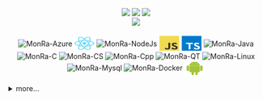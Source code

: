 <!--Hello
<h2><img src="https://emojis.slackmojis.com/emojis/images/1531849430/4246/blob-sunglasses.gif?1531849430" width="30"/> Hi There👋 , I'm MonRá! <img src="https://media.giphy.com/media/12oufCB0MyZ1Go/giphy.gif" width="50"><img src="https://i.giphy.com/9KawrQzIwdAYg.webp" width="50"></h2>
-->

<div>
  </p>
  <div align="center">
   <a href="https://www.facebook.com/ramon.chaib" target="_blank"><img src="https://img.shields.io/badge/-Facebook-%230077B5?style=for-the-badge&logo=facebook&logoColor=white" target="_blank"></a> 
  <a href="https://www.instagram.com/monrapps/" target="_blank"><img src="https://img.shields.io/badge/-Instagram-%23E4405F?style=for-the-badge&logo=instagram&logoColor=white" target="_blank"></a>
  <a href="https://www.linkedin.com/in/ramon-chaib-27007635/" target="_blank"><img src="https://img.shields.io/badge/-LinkedIn-%230077B5?style=for-the-badge&logo=linkedin&logoColor=white" target="_blank"></a>   
</div>

<div align="center">
  <img src="https://i.giphy.com/MM0Jrc8BHKx3y.webp">
</div>
  
 <div style="display: inline_block" align="center"><br>
  <img align="center" alt="MonRa-Azure" height="30" width="40" src="https://cdn.jsdelivr.net/gh/devicons/devicon/icons/azure/azure-original.svg">
  <img align="center" alt="MonRa-React" height="30" width="40" src="https://raw.githubusercontent.com/devicons/devicon/master/icons/react/react-original.svg">
  <img align="center" alt="MonRa-NodeJs" height="30" width="40" src="https://cdn.jsdelivr.net/gh/devicons/devicon/icons/nodejs/nodejs-original.svg">
  <img align="center" alt="MonRa-Js" height="30" width="40" src="https://raw.githubusercontent.com/devicons/devicon/master/icons/javascript/javascript-original.svg">     <img align="center" alt="MonRa-Ts" height="30" width="40" src="https://raw.githubusercontent.com/devicons/devicon/master/icons/typescript/typescript-original.svg">
  <img align="center" alt="MonRa-Java" height="30" width="40" src="https://cdn.jsdelivr.net/gh/devicons/devicon/icons/java/java-original.svg">
  <img align="center" alt="MonRa-C" height="30" width="40" src="https://cdn.jsdelivr.net/gh/devicons/devicon/icons/c/c-original.svg">
  <img align="center" alt="MonRa-CS" height="30" width="40" src="https://cdn.jsdelivr.net/gh/devicons/devicon/icons/csharp/csharp-original.svg">
  <img align="center" alt="MonRa-Cpp" height="30" width="40" src="https://cdn.jsdelivr.net/gh/devicons/devicon/icons/cplusplus/cplusplus-original.svg">
  <img align="center" alt="MonRa-QT" height="30" width="40" src="https://cdn.jsdelivr.net/gh/devicons/devicon/icons/qt/qt-original.svg">
  <img align="center" alt="MonRa-Linux" height="30" width="40" src="https://cdn.jsdelivr.net/gh/devicons/devicon/icons/linux/linux-original.svg">
  <img align="center" alt="MonRa-Mysql" height="30" width="40" src="https://cdn.jsdelivr.net/gh/devicons/devicon/icons/mysql/mysql-original.svg">
  <img align="center" alt="MonRa-Docker" height="30" width="40" src="https://cdn.jsdelivr.net/gh/devicons/devicon/icons/docker/docker-original.svg">  
  <img align="center" alt="MonRa-Android" height="30" width="40" src="https://github.com/devicons/devicon/blob/master/icons/android/android-original.svg">
  
</div>
</a>

</br>
<!--
[![github activity graph](https://activity-graph.herokuapp.com/graph?username=monrapps&theme=chartreuse-dark)](https://github.com/monrapps/)
-->
<div>
<details>
      <summary>more...</summary>
      
<!--
### <img src="https://media.giphy.com/media/VgCDAzcKvsR6OM0uWg/giphy.gif" width="50"> A little more about me...  

```javascript
const monra = {
    pronouns: "He" | "Him",
    code: ["any"],
    askMeAbout: ["any"],
    technologies: {
        backEnd: {
            js: ["any"],
        },
        mobileApp: {
            native: ["Android Development"]
        },
        devOps: ["AWS", "Docker🐳", "Route53", "Nginx"],
        databases: ["mongo", "MySql", "sqlite"],
        misc: ["Firebase", "Socket.IO", "selenium", "open-cv", "php", "SuiteApp"]
    },
    architecture: ["Serverless Architecture", "Progressive web applications", "Single page applications"],
    currentFocus: "Building Robots to ease opertations",
    funFact: "There are two ways to write error-free programs; only the third one works"
};
```
-->

---
<!--START_SECTION:waka-->
![Code Time](http://img.shields.io/badge/Code%20Time-1%2C308%20hrs%2051%20mins-blue)

![Profile Views](http://img.shields.io/badge/Profile%20Views-0-blue)

![Lines of code](https://img.shields.io/badge/From%20Hello%20World%20I%27ve%20Written-5.0%20million%20lines%20of%20code-blue)

**🐱 My GitHub Data** 

> 📦 76.1 kB Used in GitHub's Storage 
 > 
> 🏆 4,260 Contributions in the Year 2025
 > 
> 🚫 Not Opted to Hire
 > 
> 📜 25 Public Repositories 
 > 
> 🔑 23 Private Repositories 
 > 
**I'm an Early 🐤** 

```text
🌞 Morning                9763 commits        ████████░░░░░░░░░░░░░░░░░   31.57 % 
🌆 Daytime                13106 commits       ███████████░░░░░░░░░░░░░░   42.37 % 
🌃 Evening                4386 commits        ████░░░░░░░░░░░░░░░░░░░░░   14.18 % 
🌙 Night                  3674 commits        ███░░░░░░░░░░░░░░░░░░░░░░   11.88 % 
```
📅 **I'm Most Productive on Thursday** 

```text
Monday                   5629 commits        █████░░░░░░░░░░░░░░░░░░░░   18.20 % 
Tuesday                  5776 commits        █████░░░░░░░░░░░░░░░░░░░░   18.68 % 
Wednesday                5914 commits        █████░░░░░░░░░░░░░░░░░░░░   19.12 % 
Thursday                 6701 commits        █████░░░░░░░░░░░░░░░░░░░░   21.67 % 
Friday                   4304 commits        ███░░░░░░░░░░░░░░░░░░░░░░   13.92 % 
Saturday                 1476 commits        █░░░░░░░░░░░░░░░░░░░░░░░░   04.77 % 
Sunday                   1129 commits        █░░░░░░░░░░░░░░░░░░░░░░░░   03.65 % 
```


📊 **This Week I Spent My Time On** 

```text
🕑︎ Time Zone: America/Sao_Paulo

💬 Programming Languages: 
Python                   3 hrs 31 mins       ███████░░░░░░░░░░░░░░░░░░   26.10 % 
JSON                     2 hrs 43 mins       █████░░░░░░░░░░░░░░░░░░░░   20.07 % 
YAML                     2 hrs 29 mins       █████░░░░░░░░░░░░░░░░░░░░   18.40 % 
Other                    1 hr 54 mins        ████░░░░░░░░░░░░░░░░░░░░░   14.12 % 
Markdown                 1 hr 33 mins        ███░░░░░░░░░░░░░░░░░░░░░░   11.55 % 

🔥 Editors: 
Cursor                   13 hrs 32 mins      █████████████████████████   100.00 % 

🐱‍💻 Projects: 
nlm-gww-watcher          8 hrs 46 mins       ████████████████░░░░░░░░░   64.83 % 
frigate                  2 hrs 29 mins       █████░░░░░░░░░░░░░░░░░░░░   18.35 % 
gww-v6i                  50 mins             ██░░░░░░░░░░░░░░░░░░░░░░░   06.27 % 
chatbot                  42 mins             █░░░░░░░░░░░░░░░░░░░░░░░░   05.26 % 
gridsafe-ota-c           32 mins             █░░░░░░░░░░░░░░░░░░░░░░░░   04.01 % 

💻 Operating System: 
WSL                      13 hrs 32 mins      █████████████████████████   100.00 % 
```

**I Mostly Code in C++** 

```text
C                        17 repos            ████░░░░░░░░░░░░░░░░░░░░░   17.89 % 
Python                   14 repos            ████░░░░░░░░░░░░░░░░░░░░░   14.74 % 
JavaScript               10 repos            ███░░░░░░░░░░░░░░░░░░░░░░   10.53 % 
Shell                    6 repos             ██░░░░░░░░░░░░░░░░░░░░░░░   06.32 % 
HTML                     6 repos             ██░░░░░░░░░░░░░░░░░░░░░░░   06.32 % 
```



**Timeline**

![Lines of Code chart](https://raw.githubusercontent.com/monrapps/monrapps/master/assets/bar_graph.png)


 Last Updated on 24/09/2025 00:52:56 UTC
<!--END_SECTION:waka-->
